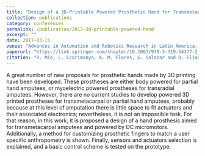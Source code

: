 ```yaml
---
title: "Design of a 3D-Printable Powered Prosthetic Hand for Transmetacarpal Amputees"
collection: publications
category: conferences
permalink: /publication/2017-3d-printable-powered-hand
excerpt: ""
date: 2017-03-15
venue: "Advances in Automation and Robotics Research in Latin America, Lecture Notes in Networks and Systems, Springer International Publishing AG"
paperurl: "https://link.springer.com/chapter/10.1007/978-3-319-54377-2_8"   # Add link to paper if applicable
citation: "R. Mio, L. Ccorimanya, K. M. Flores, G. Salazar and D. Elías, “Design of a 3D-Printable Powered Prosthetic Hand for Transmetacarpal Amputees,” in Advances in Automation and Robotics Research in Latin America, vol. Lecture Notes in Networks and Systems 13, Springer International Publishing AG, 2017, pp. 83-96."
---
```

A great number of new proposals for prosthetic hands made by 3D printing have been developed. These prostheses are either body powered for partial hand amputees, or myoelectric powered prostheses for transradial amputees. However, there are no current studies to develop powered 3D printed prostheses for transmetacarpal or partial hand amputees, probably because at this level of amputation there is little space to fit actuators and their associated electronics; nevertheless, it is not an impossible task. For that reason, in this work, it is proposed a design of a hand prosthesis aimed for transmetacarpal amputees and powered by DC micromotors. Additionally, a method for customizing prosthetic fingers to match a user specific anthropometry is shown. Finally, sensors and actuators selection is explained, and a basic control scheme is tested on the prototype. 